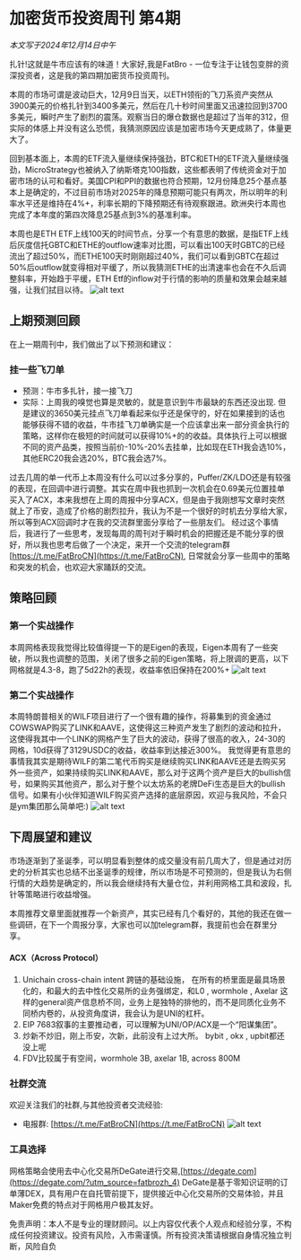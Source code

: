 # 加密货币投资周刊 第4期

_本文写于2024年12月14日中午_

扎针!这就是牛市应该有的味道！大家好,我是FatBro - 一位专注于让钱包变胖的资深投资者，这是我的第四期加密货币投资周刊。

本周的市场可谓是波动巨大，12月9日当天，以ETH领衔的飞刀系资产突然从3900美元的价格扎针到3400多美元，然后在几十秒时间里面又迅速拉回到3700多美元，瞬时产生了剧烈的震荡。观察当日的爆仓数据也是超过了当年的312，但实际的体感上并没有这么恐慌，我猜测原因应该是加密市场今天更成熟了，体量更大了。

回到基本面上，本周的ETF流入量继续保持强劲，BTC和ETH的ETF流入量继续强劲，MicroStrategy也被纳入了纳斯塔克100指数，这些都表明了传统资金对于加密市场的认可和看好。美国CPI和PPI的数据也符合预期，12月份降息25个基点基本上是确定的，不过目前市场对2025年的降息预期可能只有两次，所以明年的利率水平还是维持在4%+，利率长期的下降预期还有待观察跟进。欧洲央行本周也完成了本年度的第四次降息25基点到3%的基准利率。

本周也是ETH ETF上线100天的时间节点，分享一个有意思的数据，是指ETF上线后灰度信托GBTC和ETHE的outflow速率对比图，可以看出100天时GBTC的已经流出了超过50%，而ETHE100天时刚刚超过40%，我们可以看到GBTC在超过50%后outflow就变得相对平缓了，所以我猜测ETHE的出清速率也会在不久后调整斜率，开始趋于平缓，ETH Etf的inflow对于行情的影响的质量和效果会越来越强，让我们拭目以待。
![alt text](image-1.png)

## 上期预测回顾

在上一期周刊中，我们做出了以下预测和建议：

### 挂一些飞刀单
   - 预测：牛市多扎针，接一接飞刀
   - 实际：上周我的嗅觉也算是灵敏的，就是意识到牛市最缺的东西还没出现. 但是建议的3650美元挂点飞刀单看起来似乎还是保守的，好在如果接到的话也能够获得不错的收益，牛市挂飞刀单确实是一个应该拿出来一部分资金执行的策略，这样你在极短的时间就可以获得10%+的的收益。具体执行上可以根据不同的资产品类，按照当前价-10%-20%去挂单，比如现在ETH我会选10%，其他ERC20我会选20%，BTC我会选7%。

过去几周的单一代币上本周没有什么可以过多分享的，Puffer/ZK/LDO还是有较强的表现，在回调中进行调整。其实在周中我也抓到一次机会在0.69美元位置挂单买入了ACX，本来我想在上周的周报中分享ACX，但是由于我刚想写文章时突然就上了币安，造成了价格的剧烈拉升，我认为不是一个很好的时机去分享给大家，所以等到ACX回调时才在我的交流群里面分享给了一些朋友们。
经过这个事情后，我进行了一些思考，发现每周的周刊对于瞬时机会的把握还是不能分享的很好，所以我也思考后做了一个决定，来开一个交流的telegram群 [https://t.me/FatBroCN](https://t.me/FatBroCN), 日常就会分享一些周中的策略和突发的机会，也欢迎大家踊跃的交流。


## 策略回顾

### 第一个实战操作
本周网格表现我觉得比较值得提一下的是Eigen的表现，Eigen本周有了一些突破，所以我也调整的范围，关闭了很多之前的Eigen策略，将上限调的更高，以下网格就是4.3-8，跑了5d22h的表现，收益率依旧保持在200%+
![alt text](image-2.png)

### 第二个实战操作
本周特朗普相关的WILF项目进行了一个很有趣的操作，将募集到的资金通过COWSWAP购买了LINK和AAVE，这使得这三种资产发生了剧烈的波动和拉升，这使得我其中一个LINK的网格产生了巨大的波动，获得了很高的收入，24-30的网格，10d获得了3129USDC的收益，收益率到达接近300%。 我觉得更有意思的事情我其实是期待WILF的第二笔代币购买是继续购买LINK和AAVE还是去购买另外一些资产，如果持续购买LINK和AAVE，那么对于这两个资产是巨大的bullish信号，如果购买其他资产，那么对于整个以太坊系的老牌DeFi生态是巨大的bullish信号。如果有小伙伴知道WILF购买资产选择的底层原因，欢迎与我风险，不会只是ym集团那么简单吧:)
![alt text](image-3.png)


## 下周展望和建议
市场逐渐到了圣诞季，可以明显看到整体的成交量没有前几周大了，但是通过对历史的分析其实也总结不出圣诞季的规律，所以市场是不可预测的，但是我认为右侧行情的大趋势是确定的，所以我会继续持有大量仓位，并利用网格工具和波段，扎针等策略进行收益增强。

本周推荐文章里面就推荐一个新资产，其实已经有几个看好的，其他的我还在做一些调研，在下一个周报分享，大家也可以加telegram群，我提前也会在群里分享。

#### ACX（Across Protocol）
1. Unichain cross-chain intent 跨链的基础设施， 在所有的桥里面是最具场景化的，和最大的去中性化交易所的业务强绑定，和L0 , wormhole , Axelar 这样的general资产信息桥不同，业务上是独特的排他的，而不是同质化业务不同桥内卷的，从投资角度讲，我会认为是UNI的杠杆。
2. EIP 7683叙事的主要推动者，可以理解为UNI/OP/ACX是一个“阳谋集团”。
3. 炒新不炒旧，刚上币安，次新，此前没有上过大所。 bybit , okx , upbit都还没上呢
4. FDV比较属于有空间，wormhole 3B, axelar 1B, across 800M


### 社群交流
欢迎关注我们的社群,与其他投资者交流经验:
- 电报群: [https://t.me/FatBroCN](https://t.me/FatBroCN)
![alt text](image.png)

### 工具选择
网格策略会使用去中心化交易所DeGate进行交易,[https://degate.com](https://degate.com/?utm_source=fatbrozh_4)
DeGate是基于零知识证明的订单薄DEX，具有用户在自托管前提下，提供接近中心化交易所的交易体验，并且Maker免费的特点对于网格用户极其友好。

免责声明：本人不是专业的理财顾问。以上内容仅代表个人观点和经验分享，不构成任何投资建议。投资有风险，入市需谨慎。所有投资决策请根据自身情况独立判断，风险自负
